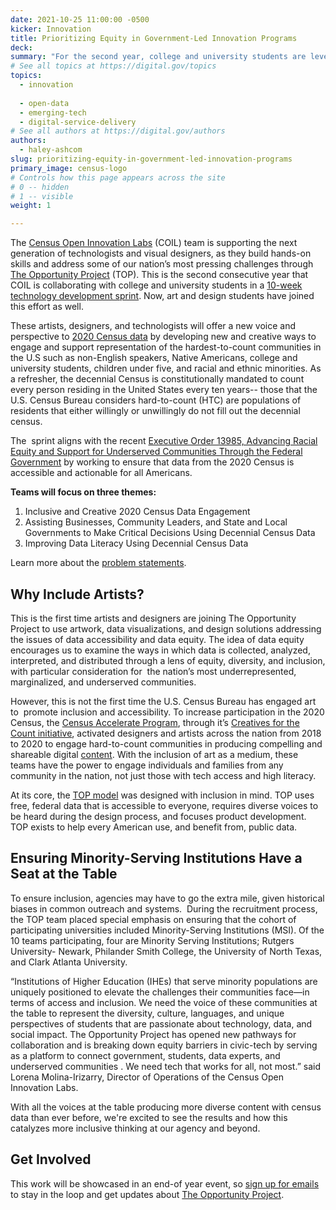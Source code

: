 ```yaml
---
date: 2021-10-25 11:00:00 -0500
kicker: Innovation
title: Prioritizing Equity in Government-Led Innovation Programs
deck: 
summary: "For the second year, college and university students are leveraging the TOP model from Census to build hands-on skills and address some of our nation's most pressing challenges."
# See all topics at https://digital.gov/topics
topics:
  - innovation
  
  - open-data
  - emerging-tech
  - digital-service-delivery
# See all authors at https://digital.gov/authors
authors:
  - haley-ashcom
slug: prioritizing-equity-in-government-led-innovation-programs
primary_image: census-logo
# Controls how this page appears across the site
# 0 -- hidden
# 1 -- visible
weight: 1

---
```


The [Census Open Innovation Labs](https://coil.census.gov/) (COIL) team is supporting the next generation of technologists and visual designers, as they build hands-on skills and address some of our nation’s most pressing challenges through [The Opportunity Project](https://opportunity.census.gov/) (TOP). This is the second consecutive year that COIL is collaborating with college and university students in a [10-week technology development sprint](https://opportunity.census.gov/sprints/2020-census-data/#2020-data). Now, art and design students have joined this effort as well.

These artists, designers, and technologists will offer a new voice and perspective to [2020 Census data](https://opportunity.census.gov/sprints/2020-census-data/#2020-data) by developing new and creative ways to engage and support representation of the hardest-to-count communities in the U.S such as non-English speakers, Native Americans, college and university students, children under five, and racial and ethnic minorities. As a refresher, the decennial Census is constitutionally mandated to count every person residing in the United States every ten years-- those that the U.S. Census Bureau considers hard-to-count (HTC) are populations of residents that either willingly or unwillingly do not fill out the decennial census.

The  sprint aligns with the recent [Executive Order 13985, Advancing Racial Equity and Support for Underserved Communities Through the Federal Government](https://www.whitehouse.gov/briefing-room/presidential-actions/2021/01/27/memorandum-on-restoring-trust-in-government-through-scientific-integrity-and-evidence-based-policymaking/) by working to ensure that data from the 2020 Census is accessible and actionable for all Americans.

**Teams will focus on three themes:**

1. Inclusive and Creative 2020 Census Data Engagement 
2. Assisting Businesses, Community Leaders, and State and Local Governments to Make Critical Decisions Using Decennial Census Data
3. Improving Data Literacy Using Decennial Census Data

Learn more about the [problem statements](https://opportunity.census.gov/sprints/2020-census-data/#2020-data).

## Why Include Artists?

This is the first time artists and designers are joining The Opportunity Project to use artwork, data visualizations, and design solutions addressing the issues of data accessibility and data equity. The idea of data equity encourages us to examine the ways in which data is collected, analyzed, interpreted, and distributed through a lens of equity, diversity, and inclusion, with particular consideration for  the nation’s most underrepresented, marginalized, and underserved communities.

However, this is not the first time the U.S. Census Bureau has engaged art to  promote inclusion and accessibility. To increase participation in the 2020 Census, the [Census Accelerate Program](https://accelerate.census.gov/), through it’s [Creatives for the Count initiative](https://creativesforthecount.org/), activated designers and artists across the nation from 2018 to 2020 to engage hard-to-count communities in producing compelling and shareable digital [content](https://accelerate.census.gov/showcase/). With the inclusion of art as a medium, these teams have the power to engage individuals and families from any community in the nation, not just those with tech access and high literacy.

At its core, the [TOP model](https://opportunity.census.gov/our-process/#top) was designed with inclusion in mind. TOP uses free, federal data that is accessible to everyone, requires diverse voices to be heard during the design process, and focuses product development. TOP exists to help every American use, and benefit from, public data.

## Ensuring Minority-Serving Institutions Have a Seat at the Table

To ensure inclusion, agencies may have to go the extra mile, given historical biases in common outreach and systems.  During the recruitment process, the TOP team placed special emphasis on ensuring that the cohort of participating universities included Minority-Serving Institutions (MSI). Of the 10 teams participating, four are Minority Serving Institutions; Rutgers University- Newark, Philander Smith College, the University of North Texas, and Clark Atlanta University.

“Institutions of Higher Education (IHEs) that serve minority populations are uniquely positioned to elevate the challenges their communities face—in terms of access and inclusion. We need the voice of these communities at the table to represent the diversity, culture, languages, and unique perspectives of students that are passionate about technology, data, and social impact. The Opportunity Project has opened new pathways for collaboration and is breaking down equity barriers in civic-tech by serving as a platform to connect government, students, data experts, and underserved communities . We need tech that works for all, not most.” said Lorena Molina-Irizarry, Director of Operations of the Census Open Innovation Labs.

With all the voices at the table producing more diverse content with census data than ever before, we're excited to see the results and how this catalyzes more inclusive thinking at our agency and beyond.

## Get Involved

This work will be showcased in an end-of year event, so [sign up for emails](https://public.govdelivery.com/accounts/USCENSUS/signup/16610) to stay in the loop and get updates about [The Opportunity Project](https://opportunity.census.gov/).
